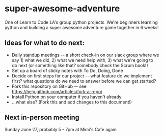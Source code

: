 # super-awesome-adventure
One of Learn to Code LA's group python projects. We're beginners learning python and building a super awesome adventure game together in 6 weeks!

## Ideas for what to do next:

- Daily standup meetings -- a short check-in on our slack group where we say 1) what we did, 2) what we need help with, 3) what we're going to do next (or something like that? somebody check the Scrum book!)
- Set up a board of sticky notes with To Do, Doing, Done
- Decide on first steps for our project -- what feature do we implement first? what questions do we need to answer before we can get started?
- Fork this repository on GitHub -- see https://help.github.com/articles/fork-a-repo/
- Install Python on your computer if you haven't already
- ...what else? (Fork this and add changes to this document!)

## Next in-person meeting

Sunday June 27, probably 5 - 7pm at Mimi's Cafe again

